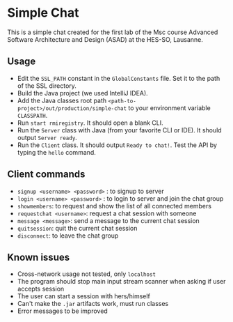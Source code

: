 # Simple Chat

This is a simple chat created for the first lab of the Msc course Advanced Software Architecture and Design (ASAD) at the HES-SO, Lausanne.

## Usage

- Edit the `SSL_PATH` constant in the `GlobalConstants` file. Set it to the path of the SSL directory.
- Build the Java project (we used IntelliJ IDEA).
- Add the Java classes root path `<path-to-project>/out/production/simple-chat` to your environment variable `CLASSPATH`.
- Run `start rmiregistry`. It should open a blank CLI.
- Run the `Server` class with Java (from your favorite CLI or IDE). It should output `Server ready`.
- Run the `Client` class. It should output `Ready to chat!`. Test the API by typing the `hello` command.

## Client commands
- `signup <username> <password>` : to signup to server
- `login <username> <password>` : to login to server and join the chat group
- `showmembers`: to request and show the list of all connected members
- `requestchat <username>`: request a chat session with someone
- `message <message>`: send a message to the current chat session
- `quitsession`: quit the current chat session
- `disconnect`: to leave the chat group

## Known issues

- Cross-network usage not tested, only `localhost`
- The program should stop main input stream scanner when asking if user accepts session
- The user can start a session with hers/himself
- Can't make the `.jar` artifacts work, must run classes
- Error messages to be improved